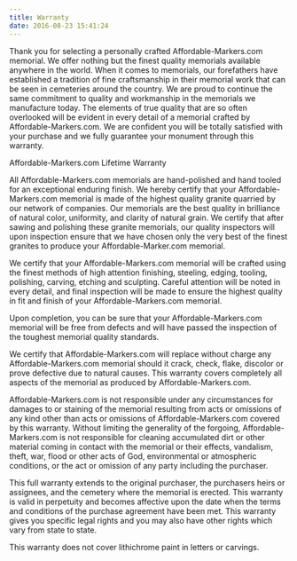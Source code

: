 ```yaml
---
title: Warranty
date: 2016-08-23 15:41:24
---
```

Thank you for selecting a personally crafted Affordable-Markers.com memorial. We offer nothing but the finest quality memorials available anywhere in the world. When it comes to memorials, our forefathers have established a tradition of fine craftsmanship in their memorial work that can be seen in cemeteries around the country. We are proud to continue the same commitment to quality and workmanship in the memorials we manufacture today. The elements of true quality that are so often overlooked will be evident in every detail of a memorial crafted by Affordable-Markers.com. We are confident you will be totally satisfied with your purchase and we fully guarantee your monument through this warranty.

Affordable-Markers.com Lifetime Warranty

All Affordable-Markers.com memorials are hand-polished and hand tooled for an exceptional enduring finish. We hereby certify that your Affordable-Markers.com memorial is made of the highest quality granite quarried by our network of companies. Our memorials are the best quality in brilliance of natural color, uniformity, and clarity of natural grain. We certify that after sawing and polishing these granite memorials, our quality inspectors will upon inspection ensure that we have chosen only the very best of the finest granites to produce your Affordable-Marker.com memorial.

We certify that your Affordable-Markers.com memorial will be crafted using the finest methods of high attention finishing, steeling, edging, tooling, polishing, carving, etching and sculpting. Careful attention will be noted in every detail, and final inspection will be made to ensure the highest quality in fit and finish of your Affordable-Markers.com memorial.

Upon completion, you can be sure that your Affordable-Markers.com memorial will be free from defects and will have passed the inspection of the toughest memorial quality standards.

We certify that Affordable-Markers.com will replace without charge any Affordable-Markers.com memorial should it crack, check, flake, discolor or prove defective due to natural causes. This warranty covers completely all aspects of the memorial as produced by Affordable-Markers.com.

Affordable-Markers.com is not responsible under any circumstances for damages to or staining of the memorial resulting from acts or omissions of any kind other than acts or omissions of Affordable-Markers.com covered by this warranty. Without limiting the generality of the forgoing, Affordable-Markers.com is not responsible for cleaning accumulated dirt or other material coming in contact with the memorial or their effects, vandalism, theft, war, flood or other acts of God, environmental or  atmospheric conditions, or the act or omission of any party including the purchaser.

This full warranty extends to the original purchaser, the purchasers heirs or assignees, and the cemetery where the memorial is erected. This warranty is valid in perpetuity and becomes affective upon the date when the terms and conditions of the purchase agreement have been met. This warranty gives you specific legal rights and you may also have other rights which vary from state to state.

This warranty does not cover lithichrome paint in letters or carvings.
